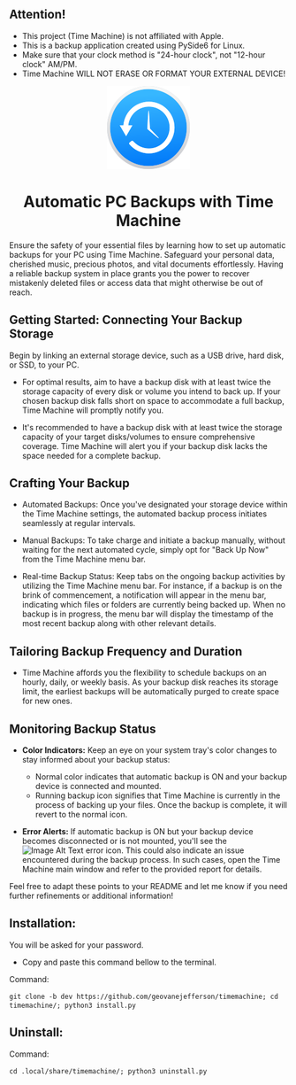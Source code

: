 ## Attention!
* This project (Time Machine) is not affiliated with Apple. 
* This is a backup application created using PySide6 for Linux.
* Make sure that your clock method is "24-hour clock", not "12-hour clock" AM/PM.
* Time Machine WILL NOT ERASE OR FORMAT YOUR EXTERNAL DEVICE!

<p align="center">
  <img width="150" height="150" src="src/icons/backup_150px.png">
 <h1 align="center">Automatic PC Backups with Time Machine</h1>
</p>

Ensure the safety of your essential files by learning how to set up automatic backups for your PC using Time Machine.
Safeguard your personal data, cherished music, precious photos, and vital documents effortlessly.
Having a reliable backup system in place grants you the power to recover mistakenly deleted files or access data
that might otherwise be out of reach.

## Getting Started: Connecting Your Backup Storage

Begin by linking an external storage device, such as a USB drive, hard disk, or SSD, to your PC.

- For optimal results, aim to have a backup disk with at least twice the storage capacity of every disk or volume you
intend to back up. If your chosen backup disk falls short on space to accommodate a full backup, Time Machine will
promptly notify you.

- It's recommended to have a backup disk with at least twice the storage capacity of your target disks/volumes to ensure
comprehensive coverage. Time Machine will alert you if your backup disk lacks the space needed for a complete backup.

## Crafting Your Backup

- Automated Backups: Once you've designated your storage device within the Time Machine settings, the automated backup
process initiates seamlessly at regular intervals.

- Manual Backups: To take charge and initiate a backup manually, without waiting for the next automated cycle, simply opt
for "Back Up Now" from the Time Machine menu bar.

- Real-time Backup Status: Keep tabs on the ongoing backup activities by utilizing the Time Machine menu bar.
For instance, if a backup is on the brink of commencement, a notification will appear in the menu bar, indicating which
files or folders are currently being backed up. 
When no backup is in progress, the menu bar will display the timestamp of the most recent backup along with other relevant details.

## Tailoring Backup Frequency and Duration

- Time Machine affords you the flexibility to schedule backups on an hourly, daily, or weekly basis. As your backup disk
reaches its storage limit, the earliest backups will be automatically purged to create space for new ones.
## Monitoring Backup Status

- **Color Indicators:** Keep an eye on your system tray's color changes to stay informed about your backup status:
  - Normal color indicates that automatic backup is ON and your backup device is
connected and mounted.
  - Running backup icon signifies that Time Machine is currently in the
process of backing up your files. Once the backup is complete, it will revert to the normal icon.

- **Error Alerts:** If automatic backup is ON but your backup device becomes disconnected or is not mounted, you'll see
the ![Image Alt Text](src/icons/gitsystemtrayiconerror.png) error icon. This could also indicate an issue encountered during the backup process. In such cases, open the Time Machine main window and refer to the provided report for details.

Feel free to adapt these points to your README and let me know if you need further refinements or additional information!

## Installation:
You will be asked for your password.
- Copy and paste this command bellow to the terminal.

Command:

    git clone -b dev https://github.com/geovanejefferson/timemachine; cd timemachine/; python3 install.py


## Uninstall:
Command:

    cd .local/share/timemachine/; python3 uninstall.py

